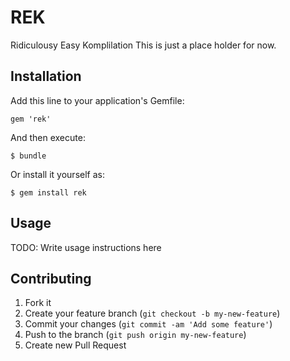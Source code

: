 # REK

Ridiculousy Easy Komplilation
This is just a place holder for now.

## Installation

Add this line to your application's Gemfile:

    gem 'rek'

And then execute:

    $ bundle

Or install it yourself as:

    $ gem install rek

## Usage

TODO: Write usage instructions here

## Contributing

1. Fork it
2. Create your feature branch (`git checkout -b my-new-feature`)
3. Commit your changes (`git commit -am 'Add some feature'`)
4. Push to the branch (`git push origin my-new-feature`)
5. Create new Pull Request
